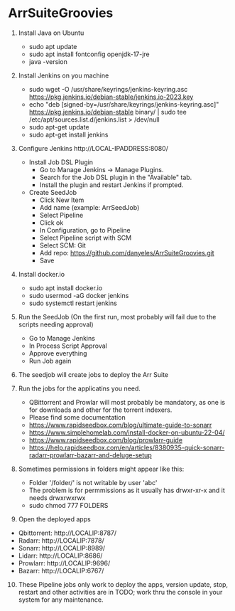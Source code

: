 # ArrSuiteGroovies

1. Install Java on Ubuntu
    * sudo apt update
    * sudo apt install fontconfig openjdk-17-jre
    * java -version

2. Install Jenkins on you machine
    * sudo wget -O /usr/share/keyrings/jenkins-keyring.asc \
        https://pkg.jenkins.io/debian-stable/jenkins.io-2023.key
    * echo "deb [signed-by=/usr/share/keyrings/jenkins-keyring.asc]" \
        https://pkg.jenkins.io/debian-stable binary/ | sudo tee \
        /etc/apt/sources.list.d/jenkins.list > /dev/null
    * sudo apt-get update
    * sudo apt-get install jenkins
  
3. Configure Jenkins http://LOCAL-IPADDRESS:8080/
    * Install Job DSL Plugin
        * Go to Manage Jenkins → Manage Plugins.
        * Search for the Job DSL plugin in the "Available" tab.
        * Install the plugin and restart Jenkins if prompted.
    * Create SeedJob
        * Click New Item
        * Add name (example: ArrSeedJob)
        * Select Pipeline
        * Click ok
        * In Configuration, go to Pipeline
        * Select Pipeline script with SCM
        * Select SCM: Git
        * Add repo: https://github.com/danyeles/ArrSuiteGroovies.git
        * Save

4. Install docker.io
   * sudo apt install docker.io
   * sudo usermod -aG docker jenkins
   * sudo systemctl restart jenkins

5. Run the SeedJob (On the first run, most probably will fail due to the scripts needing approval)
   * Go to Manage Jenkins
   * In Process Script Approval
   * Approve everything
   * Run Job again

6. The seedjob will create jobs to deploy the Arr Suite
   
7. Run the jobs for the applicatins you need.
   * QBittorrent and Prowlar will most probably be mandatory, as one is for downloads and other for the torrent indexers.
   * Please find some documentation
   * https://www.rapidseedbox.com/blog/ultimate-guide-to-sonarr
   * https://www.simplehomelab.com/install-docker-on-ubuntu-22-04/
   * https://www.rapidseedbox.com/blog/prowlarr-guide
   * https://help.rapidseedbox.com/en/articles/8380935-quick-sonarr-radarr-prowlarr-bazarr-and-deluge-setup

8. Sometimes permissions in folders might appear like this:
   * Folder '/folder/' is not writable by user 'abc'
   * The problem is for permmissions as it usually has drwxr-xr-x and it needs drwxrwxrwx
   * sudo chmod 777 FOLDERS

9. Open the deployed apps
* Qbittorrent:  http://LOCALIP:8787/
* Radarr:       http://LOCALIP:7878/
* Sonarr:       http://LOCALIP:8989/
* Lidarr:       http://LOCALIP:8686/
* Prowlarr:     http://LOCALIP:9696/
* Bazarr:       http://LOCALIP:6767/

10. These Pipeline jobs only work to deploy the apps, version update, stop, restart and other activities are in TODO; work thru the console in your system for any maintenance.
